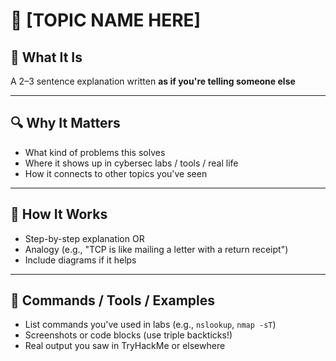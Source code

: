# 📘 [TOPIC NAME HERE]  

## 🧠 What It Is
A 2–3 sentence explanation written **as if you're telling someone else**

---

## 🔍 Why It Matters
- What kind of problems this solves  
- Where it shows up in cybersec labs / tools / real life  
- How it connects to other topics you've seen

---

## 🧪 How It Works
- Step-by-step explanation OR
- Analogy (e.g., "TCP is like mailing a letter with a return receipt")  
- Include diagrams if it helps

---

## 🔧 Commands / Tools / Examples
- List commands you've used in labs (e.g., `nslookup`, `nmap -sT`)
- Screenshots or code blocks (use triple backticks!)
- Real output you saw in TryHackMe or elsewhere

